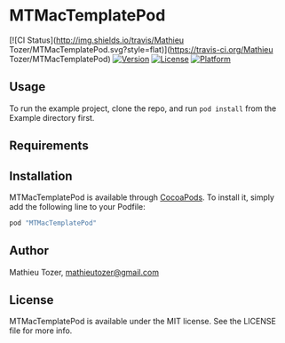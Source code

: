# MTMacTemplatePod

[![CI Status](http://img.shields.io/travis/Mathieu Tozer/MTMacTemplatePod.svg?style=flat)](https://travis-ci.org/Mathieu Tozer/MTMacTemplatePod)
[![Version](https://img.shields.io/cocoapods/v/MTMacTemplatePod.svg?style=flat)](http://cocoapods.org/pods/MTMacTemplatePod)
[![License](https://img.shields.io/cocoapods/l/MTMacTemplatePod.svg?style=flat)](http://cocoapods.org/pods/MTMacTemplatePod)
[![Platform](https://img.shields.io/cocoapods/p/MTMacTemplatePod.svg?style=flat)](http://cocoapods.org/pods/MTMacTemplatePod)

## Usage

To run the example project, clone the repo, and run `pod install` from the Example directory first.

## Requirements

## Installation

MTMacTemplatePod is available through [CocoaPods](http://cocoapods.org). To install
it, simply add the following line to your Podfile:

```ruby
pod "MTMacTemplatePod"
```

## Author

Mathieu Tozer, mathieutozer@gmail.com

## License

MTMacTemplatePod is available under the MIT license. See the LICENSE file for more info.
